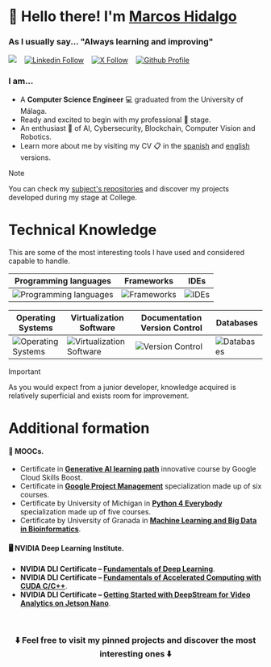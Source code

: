 # 👋 Hello there! I'm [Marcos Hidalgo](https://github.com/MarkosHB) 

### As I usually say... "Always learning and improving"

<a href="mailto:marcoshidalgobanos@gmail.com?subject=Hi%20Marcos%20Hidalgo"><img src="https://img.shields.io/badge/Gmail-%23D14836.svg?&style=flat&logo=gmail&logoColor=white"/></a> 
&nbsp;&nbsp; [![Linkedin Follow](https://img.shields.io/badge/LinkedIn-blue?logo=linkedin&logoColor=white&style=for-the-bad)](https://www.linkedin.com/in/marcoshidalgob)
&nbsp;&nbsp; [![X Follow](https://img.shields.io/twitter/follow/marcoshidalgob)](https://x.com/marcoshidalgob)
&nbsp;&nbsp; [![Github Profile](https://img.shields.io/badge/GitHub%20Profile-181717?style=flat&logo=github&logoColor=white&link=https%3A%2F%2Fgithub.com%2FMarkosHB)](https://github.com/MarkosHB)

### I am...

* A **Computer Science Engineer** 💻 graduated from the University of Málaga.
* Ready and excited to begin with my professional 💼 stage.
* An enthusiast 📖 of AI, Cybersecurity, Blockchain, Computer Vision and Robotics.
* Learn more about me by visiting my CV 📋 in the [spanish](https://github.com/MarkosHB/MarkosHB/blob/main/MarcosHidalgoCV.pdf) and [english](https://github.com/MarkosHB/MarkosHB/blob/main/MarcosHidalgoCV_English.pdf) versions.

> [!Note]
> You can check my [subject's repositories](https://github.com/MarkosHB/MarkosHB/blob/main/UniversitySubjects.md) and discover my projects developed during my stage at College.


# Technical Knowledge
This are some of the most interesting tools I have used and considered capable to handle.

| **Programming languages** | **Frameworks** | **IDEs** |
|---------------------------|-----------------|------------------------------------------|
| ![Programming languages](https://skillicons.dev/icons?i=python,java,haskell,r,matlab,cpp,c&perline=10) | ![Frameworks](https://skillicons.dev/icons?i=django,flask,opencv,ros&perline=10) | ![IDEs](https://skillicons.dev/icons?i=pycharm,idea,vscode&perline=10) |

| **Operating Systems** | **Virtualization Software** | **Documentation Version Control** | **Databases** |
|-----------------------|-------------------|----------------------------------------|------------------|
| ![Operating Systems](https://skillicons.dev/icons?i=linux,windows,ubuntu,debian&perline=10) | ![Virtualization Software](https://skillicons.dev/icons?i=docker,kubernetes,anaconda&perline=10) | ![Version Control](https://skillicons.dev/icons?i=git,github,markdown,latex&perline=10) | ![Databases](https://skillicons.dev/icons?i=supabase,postgres&perline=10)

<!-- 
| **Currently Learning** |
|------------------|
| ![Currently Learning](https://skillicons.dev/icons?i=tensorflow,pytorch,kali&perline=10) |
-->

> [!Important]
> As you would expect from a junior developer, knowledge acquired is relatively superficial and exists room for improvement.


# Additional formation

#### 🚀 MOOCs.
*  Certificate in **[Generative AI learning path](https://www.cloudskillsboost.google/journeys/118)** innovative course by Google Cloud Skills Boost.
*  Certificate in **[Google Project Management](https://www.coursera.org/professional-certificates/google-project-management?)** specialization made up of six courses.
*  Certificate by University of Michigan in **[Python 4 Everybody](https://www.coursera.org/specializations/python)** specialization made up of five courses.
*  Certificate by University of Granada in **[Machine Learning and Big Data in Bioinformatics](https://abierta.ugr.es/course/view.php?id=57)**.

#### 🖥️ NVIDIA Deep Learning Institute.
*  **NVIDIA DLI Certificate – [Fundamentals of Deep Learning](https://courses.nvidia.com/certificates/fa23c9b1177f481e98165b17fb69fc9d)**.
*  **NVIDIA DLI Certificate – [Fundamentals of Accelerated Computing with CUDA C/C++](https://courses.nvidia.com/certificates/9cdf38e81db44420b09072d8b91d7e85)**. 
*  **NVIDIA DLI Certificate – [Getting Started with DeepStream for Video Analytics on Jetson Nano](https://courses.nvidia.com/certificates/22239167c9994f60884829f671b29c3a)**.

&nbsp;
<h3 align=center>
  ⬇️ Feel free to visit my pinned projects and discover the most interesting ones ⬇️
</h3>
